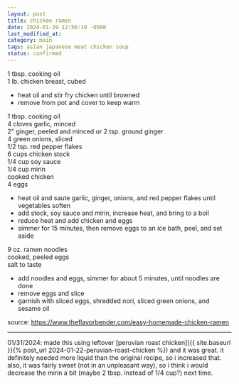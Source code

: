 ```yaml
---
layout: post
title: chicken ramen
date: 2024-01-29 12:56:19 -0500
last_modified_at: 
category: main
tags: asian japanese meat chicken soup
status: confirmed
---
```


1 tbsp. cooking oil  
1 lb. chicken breast, cubed  
* heat oil and stir fry chicken until browned
* remove from pot and cover to keep warm

1 tbsp. cooking oil  
4 cloves garlic, minced  
2" ginger, peeled and minced or 2 tsp. ground ginger  
4 green onions, sliced  
1/2 tsp. red pepper flakes  
6 cups chicken stock  
1/4 cup soy sauce  
1/4 cup mirin  
cooked chicken  
4 eggs  
* heat oil and saute garlic, ginger, onions, and red pepper flakes until vegetables soften
* add stock, soy sauce and mirin, increase heat, and bring to a boil
* reduce heat and add chicken and eggs
* simmer for 15 minutes, then remove eggs to an ice bath, peel, and set aside

9 oz. ramen noodles  
cooked, peeled eggs  
salt to taste  
* add noodles and eggs, simmer for about 5 minutes, until noodles are done
* remove eggs and slice
* garnish with sliced eggs, shredded nori, sliced green onions, and sesame oil

source: <https://www.theflavorbender.com/easy-homemade-chicken-ramen>

---

01/31/2024: made this using leftover
[peruvian roast chicken]({{ site.baseurl }}{% post_url 2024-01-22-peruvian-roast-chicken %}) and it
was great. it definitely needed more liquid than the original recipe, so i increased that. also, it
was fairly sweet (not in an unpleasant way), so i think i would decrease the mirin a bit (maybe 2
tbsp. instead of 1/4 cup?) next time.
